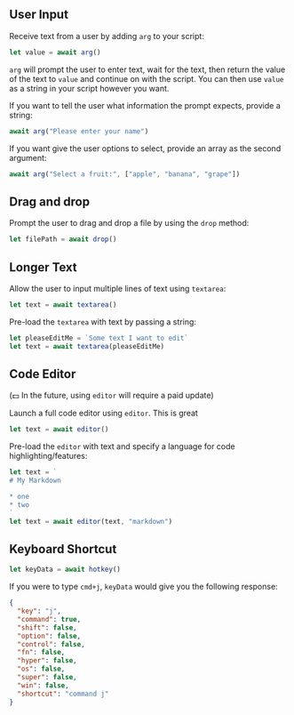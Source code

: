 <meta path="help/user-input">
      
## User Input

Receive text from a user by adding `arg` to your script:

```js
let value = await arg()
```

`arg` will prompt the user to enter text, wait for the text, then return the value of the text to `value` and continue on with the script.
You can then use `value` as a string in your script however you want.

If you want to tell the user what information the prompt expects, provide a string:

```js
await arg("Please enter your name")
```

If you want give the user options to select, provide an array as the second argument:

```js
await arg("Select a fruit:", ["apple", "banana", "grape"])
```

## Drag and drop

Prompt the user to drag and drop a file by using the `drop` method:

```js
let filePath = await drop()
```

## Longer Text

Allow the user to input multiple lines of text using `textarea`:

```js
let text = await textarea()
```

Pre-load the `textarea` with text by passing a string:

```js
let pleaseEditMe = `Some text I want to edit`
let text = await textarea(pleaseEditMe)
```

## Code Editor

(💵 In the future, using `editor` will require a paid update)

Launch a full code editor using `editor`. This is great

```js
let text = await editor()
```

Pre-load the `editor` with text and specify a language for code highlighting/features:

```js
let text = `
# My Markdown

* one
* two
`
let text = await editor(text, "markdown")
```

## Keyboard Shortcut

```js
let keyData = await hotkey()
```

If you were to type `cmd+j`, `keyData` would give you the following response:

```json
{
  "key": "j",
  "command": true,
  "shift": false,
  "option": false,
  "control": false,
  "fn": false,
  "hyper": false,
  "os": false,
  "super": false,
  "win": false,
  "shortcut": "command j"
}
```
